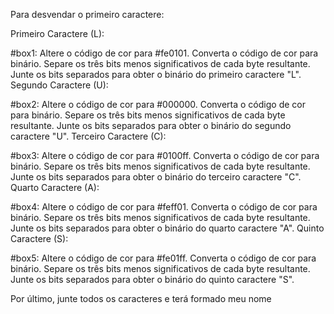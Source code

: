 Para desvendar o primeiro caractere:

Primeiro Caractere (L):

#box1: Altere o código de cor para #fe0101.
Converta o código de cor para binário.
Separe os três bits menos significativos de cada byte resultante.
Junte os bits separados para obter o binário do primeiro caractere "L".
Segundo Caractere (U):

#box2: Altere o código de cor para #000000.
Converta o código de cor para binário.
Separe os três bits menos significativos de cada byte resultante.
Junte os bits separados para obter o binário do segundo caractere "U".
Terceiro Caractere (C):

#box3: Altere o código de cor para #0100ff.
Converta o código de cor para binário.
Separe os três bits menos significativos de cada byte resultante.
Junte os bits separados para obter o binário do terceiro caractere "C".
Quarto Caractere (A):

#box4: Altere o código de cor para #feff01.
Converta o código de cor para binário.
Separe os três bits menos significativos de cada byte resultante.
Junte os bits separados para obter o binário do quarto caractere "A".
Quinto Caractere (S):

#box5: Altere o código de cor para #fe01ff.
Converta o código de cor para binário.
Separe os três bits menos significativos de cada byte resultante.
Junte os bits separados para obter o binário do quinto caractere "S".


Por último, junte todos os caracteres e terá formado meu nome

